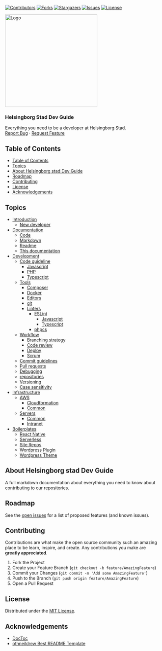 <!-- SHIELDS -->
[![Contributors][contributors-shield]][contributors-url]
[![Forks][forks-shield]][forks-url]
[![Stargazers][stars-shield]][stars-url]
[![Issues][issues-shield]][issues-url]
[![License][license-shield]][license-url]

<p>
  <a href="https://github.com/helsingborg-stad/dev-guide">
    <img src="images/hbg-github-logo-combo.png" alt="Logo" width="300">
  </a>
</p>
<h3>Helsingborg Stad Dev Guide</h3>
<p>
  Everything you need to be a developer at Helsingborg Stad.
  <br />
  <a href="https://github.com/helsingborg-stad/dev-guide/issues">Report Bug</a>
  ·
  <a href="https://github.com/helsingborg-stad/dev-guide/issues">Request Feature</a>
</p>



## Table of Contents
- [Table of Contents](#table-of-contents)
- [Topics](#topics)
- [About Helsingborg stad Dev Guide](#about-helsingborg-stad-dev-guide)
- [Roadmap](#roadmap)
- [Contributing](#contributing)
- [License](#license)
- [Acknowledgements](#acknowledgements)


## Topics
- [Introduction](/introduction)
    - [New developer](/introduction/new-developer.md)
- [Documentation](/documentation)
    - [Code](/documentation/code.md)
    - [Markdown](/documentation/markdown.md)
    - [Readme](/documentation/readme.md)
    - [This documentation](/documentation/this-documentation.md)
- [Development](/development)
    - [Code guideline](/development/code-guideline)
        - [Javascript](/development/code-guideline/javascript.md)
        - [PHP](/development/code-guideline/php.md)
        - [Typescript](/development/code-guideline/typescript.md)
    - [Tools](/development/tools)
        - [Composer](/development/tools/composer.md)
        - [Docker](/development/tools/docker.md)
        - [Editors](/development/tools/editors.md)
        - [git](/development/tools/git.md)
        - [Linters](/development/tools/linters)
            - [ESLint](/development/tools/linters/eslint)
                - [Javascript](/development/tools/linters/eslint/javascript.md)
                - [Typescript](/development/tools/linters/eslint/typescript.md)
            - [phpcs](/development/tools/linters/phpcs.md)
    - [Workflow](/development/workflow)
        - [Branching strategy](/development/workflow/branching-strategy.md)
        - [Code review](/development/workflow/code-review.md)
        - [Deploy](/development/workflow/deploy.md)
        - [Scrum](/development/workflow/scrum.md)
    - [Commit guidelines](/development/commit-guidelines.md)
    - [Pull requests](/development/pull-requests.md)
    - [Debugging](/development/debugging.md)
    - [repositories](/development/repositories.md)
    - [Versioning](/development/versioning.md)
    - [Case sensitivity](/development/case-sensitivity.md)
- [Infrastructure](/infrastructure)
    - [AWS](/infrastructure/aws)
        - [Cloudformation](/infrastructure/aws/cloudformation.md)
        - [Common](/infrastructure/aws/common.md)
    - [Servers](/infrastructure/servers)
        - [Common](/infrastructure/common.md)
        - [Intranet](/infrastructure/intranet.md)
- [Boilerplates](/boilerplates)
    - [React Native](/boilerplates/react-native)
    - [Serverless](/boilerplates/serverless)
    - [Site Repos](/boilerplates/site-repo)
    - [Wordpress Plugin](/boilerplates/wordpress-plugin)
    - [Wordpress Theme](/boilerplates/wordpress-theme)



## About Helsingborg stad Dev Guide

A full markdown documentation about everything you need to know about contributing to our repositories.



## Roadmap

See the [open issues][issues-url] for a list of proposed features (and known issues).



## Contributing

Contributions are what make the open source community such an amazing place to be learn, inspire, and create. Any contributions you make are **greatly appreciated**.

1. Fork the Project
2. Create your Feature Branch (`git checkout -b feature/AmazingFeature`)
3. Commit your Changes (`git commit -m 'Add some AmazingFeature'`)
4. Push to the Branch (`git push origin feature/AmazingFeature`)
5. Open a Pull Request



## License

Distributed under the [MIT License][license-url].



## Acknowledgements

- [DocToc](https://github.com/thlorenz/doctoc)
- [othneildrew Best README Template](https://github.com/othneildrew/Best-README-Template)



<!-- MARKDOWN LINKS & IMAGES -->
<!-- https://www.markdownguide.org/basic-syntax/#reference-style-links -->
[contributors-shield]: https://img.shields.io/github/contributors/helsingborg-stad/dev-guide.svg?style=flat-square
[contributors-url]: https://github.com/helsingborg-stad/dev-guide/graphs/contributors
[forks-shield]: https://img.shields.io/github/forks/helsingborg-stad/dev-guide.svg?style=flat-square
[forks-url]: https://github.com/helsingborg-stad/dev-guide/network/members
[stars-shield]: https://img.shields.io/github/stars/helsingborg-stad/dev-guide.svg?style=flat-square
[stars-url]: https://github.com/helsingborg-stad/dev-guide/stargazers
[issues-shield]: https://img.shields.io/github/issues/helsingborg-stad/dev-guide.svg?style=flat-square
[issues-url]: https://github.com/helsingborg-stad/dev-guide/issues
[license-shield]: https://img.shields.io/github/license/helsingborg-stad/dev-guide.svg?style=flat-square
[license-url]: https://raw.githubusercontent.com/helsingborg-stad/dev-guide/master/LICENSE
